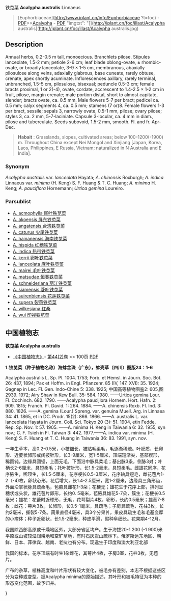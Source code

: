 铁苋菜 **Acalypha australis** Linnaeus

> [Euphorbiaceae](http://www.iplant.cn/info/Euphorbiaceae ?t=foc) - [PDF](http://iplant.cn/foc/pdf/Euphorbiaceae.pdf)>>[Acalypha](Acalypha-铁苋菜属.md) - [PDF](http://www.iplant.cn/foc/pdf/Acalypha.pdf)
  "imgtxt": "[](http://iplant.cn/foc/illast/Acalypha australis](http://iplant.cn/foc/illast/Acalypha australis.jpg)

## Description

Annual herbs, 0.2-0.5 m tall, monoecious. Branchlets pilose. Stipules lanceolate, 1.5-2 mm; petiole 2-6 cm; leaf blade oblong-ovate, ± rhombic-ovate, or broadly lanceolate, 3-9 × 1-5 cm, membranous, abaxially pilosulose along veins, adaxially glabrous, base cuneate, rarely obtuse, crenate, apex shortly acuminate. Inflorescences axillary, rarely terminal, unbranched, 1.5-5 cm, pilosulose, bisexual; peduncle 0.5-3 cm; female bracts proximal, 1 or 2(-4), ovate, cordate, accrescent to 1.4-2.5 × 1-2 cm in fruit, pilose, margin crenate; male portion distal, short to almost capitate, slender; bracts ovate, ca. 0.5 mm. Male flowers 5-7 per bract; pedicel ca. 0.5 mm; calyx segments 4, ca. 0.5 mm; stamens (7 or)8. Female flowers 1-3 per bract, sessile; sepals 3, narrowly ovate, 0.5-1 mm, pilose; ovary pilose; styles 3, ca. 2 mm, 5-7-laciniate. Capsule 3-locular, ca. 4 mm in diam., pilose and tuberculate. Seeds subovoid, 1.5-2 mm, smooth. Fl. and fr. Apr-Dec.

> **Habait** : 
> Grasslands, slopes, cultivated areas; below 100-1200(-1900) m. Throughout China except Nei Mongol and Xinjiang [Japan, Korea, Laos, Philippines, E Russia, Vietnam; naturalized in N Australia and E India].

### Synonym
*Acalypha australis* var. *lanceolata* Hayata; *A. chinensis* Roxburgh; *A. indica* Linnaeus var. *minima* (H. Keng) S. F. Huang & T. C. Huang; *A. minima* H. Keng; *A. pauciflora* Hornemann; *Urtica gemina* Loureiro.

### Parsublist

* [A.  acmophylla  尾叶铁苋菜](Acalypha-acmophylla-尾叶铁苋菜.md)
* [A.  akoensis  屏东铁苋菜](Acalypha-akoensis-屏东铁苋菜.md)
* [A.  angatensis  台湾铁苋菜](Acalypha-angatensis-台湾铁苋菜.md)
* [A.  caturus  尖尾铁苋菜](Acalypha-caturus-尖尾铁苋菜.md)
* [A.  hainanensis  海南铁苋菜](Acalypha-hainanensis-海南铁苋菜.md)
* [A.  hispida  红穗铁苋菜](Acalypha-hispida-红穗铁苋菜.md)
* [A.  indica  热带铁苋菜](Acalypha-indica-热带铁苋菜.md)
* [A.  kerrii  卵叶铁苋菜](Acalypha-kerrii-卵叶铁苋菜.md)
* [A.  lanceolata  麻叶铁苋菜](Acalypha-lanceolata-麻叶铁苋菜.md)
* [A.  mairei  毛叶铁苋菜](Acalypha-mairei-毛叶铁苋菜.md)
* [A.  matsudae  恒春铁苋菜](Acalypha-matsudae-恒春铁苋菜.md)
* [A.  schneideriana  丽江铁苋菜](Acalypha-schneideriana-丽江铁苋菜.md)
* [A.  siamensis  菱叶铁苋菜](Acalypha-siamensis-菱叶铁苋菜.md)
* [A.  suirenbiensis  花莲铁苋菜](Acalypha-suirenbiensis-花莲铁苋菜.md)
* [A.  supera  裂苞铁苋菜](Acalypha-supera-裂苞铁苋菜.md)
* [A.  wilkesiana  红桑](Acalypha-wilkesiana-红桑.md)
* [A.  wui  印禅铁苋菜](Acalypha-wui-印禅铁苋菜.md)

## 中国植物志

**铁苋菜 Acalypha australis**

* [《中国植物志》](http://www.iplant.cn/frps)- [第44(2)卷](http://www.iplant.cn/frps/vol/44(2)) >> 100页 [PDF](http://www.iplant.cn/frps/pdf/44(2)/100.PDF)

**1.铁苋菜（种子植物名称）海蚌含珠（广东），蚌壳草（四川）图版24：1-6**

Acalypha australis L. Sp. Pl. 1004. 1753; Forb. et Hemsl. in Journ. Soc. Bot. 26: 437, 1894; Pax et Hoffm. in Engl. Pflanzenr. 85 (IV, 147. XVI): 35. 1924; Gagnep in Lec. Fl. Gen. Indo-Chine 5: 338. 1925; 中国高等植物图鉴2: 605,图2939. 1972; Airy Shaw in Kew Bull. 35: 584. 1980. ——Urtica gemina Lour. Fl. Cochinch. 682. 1790. ——Acalypha paucijlora Hornem. Hort. Hafn. 2: 909. 1815; Franch. Pl. David. 1: 264. 1884. ——A. chinensis Roxb. Fl. Ind. 3: 880. 1826. ——A. gemina (Lour.) Spreng. var. genuina Muell. Arg. in Linnaea 34: 41. 1865, et in DC. Prodr. 15(2): 866. 1866. ——A. australis L. var. lanceolata Hayata in Journ. Coll. Sci. Tokyo 20 (3): 51. 1904, etin Fedde, Rep. Sp. Nov. 1: 57. 1905. ——A. minima H. Keng in Taiwania 6: 32. 1955, syn nov.; C. F. Tsieh in Fl. Taiwan 3: 442. 1977.——A. indica var. minima (H. Keng) S. F. Huang et T. C. Huang in Taiwania 36: 83. 1991, syn. nov.

一年生草本，高0.2-0.5米，小枝细长，被贴毛柔毛，毛逐渐稀疏。叶膜质，长卵形、近菱状卵形或阔披针形，长3-9厘米，宽1-5厘米，顶端短渐尖，基部楔形，稀圆钝，边缘具圆锯，上面无毛，下面沿中脉具柔毛；基出脉3条，侧脉3对；叶柄长2-6厘米，具短柔毛；托叶披针形，长1.5-2毫米，具短柔毛。雌雄花同序，花序腋生，稀顶生，长1.5-5厘米，花序梗长0.5-3厘米，花序轴具短毛，雌花苞片1-2（-4)枚，卵状心形，花后增大，长1.4-2.5厘米，宽1-2厘米，边缘具三角形齿，外面沿掌状脉具疏柔毛，苞腋具雌花1-3朵；花梗无；雄花生于花序上部，排列呈穗状或头状，雄花苞片卵形，长约0. 5毫米，苞腋具雄花5-7朵，簇生；花梗长0.5毫米；雄花：花蕾时近球形，无毛，花萼裂片4枚，卵形，长约0.5毫米；雄蕊7-8枚；雌花：萼片3枚，长卵形，长0.5-1毫米，具疏毛；子房具疏毛，花柱3枚，长约2毫米，撕裂5-7条。蒴果直径4毫米，具3个分果爿，果皮具疏生毛和毛基变厚的小瘤体；种子近卵状，长1.5-2毫米，种皮平滑，假种阜细长。花果期4-12月。

我国除西部高原或干燥地区外，大部分省区均产。生于海拔20-1 200 (-1 900)米平原或山坡较湿润耕地和空旷草地，有时石灰岩山疏林下。俄罗斯远东地区、朝鲜、日本、菲律宾、越南、老挝也有分布。现逸生于印度和澳大利亚北部

我国的标本，花序顶端有时生1朵雌花，其萼片4枚，子房3室，花柱3枚，无苞片。

广布的杂草，植株高度和叶片形状有较大变化，被毛亦有差别，本志不根据这些区分为变种或变型。据Acalypha minima的原始描述，其叶形和被毛特征为本种的形态变化范围，故予归并。

}